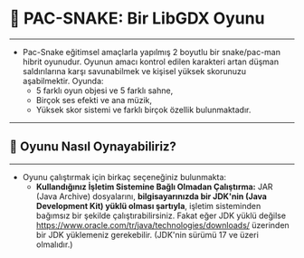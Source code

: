 # :snake: PAC-SNAKE: Bir LibGDX Oyunu
---
- Pac-Snake eğitimsel amaçlarla yapılmış 2 boyutlu bir snake/pac-man hibrit oyunudur. Oyunun amacı kontrol edilen karakteri artan düşman saldırılarına karşı savunabilmek ve kişisel yüksek skorunuzu aşabilmektir. Oyunda:
  - 5 farklı oyun objesi ve 5 farklı sahne,
  - Birçok ses efekti ve ana müzik,
  - Yüksek skor sistemi ve farklı birçok özellik bulunmaktadır.
---
## 🚀 Oyunu Nasıl Oynayabiliriz?
---
- Oyunu çalıştırmak için birkaç seçeneğiniz bulunmakta:
  - **Kullandığınız İşletim Sistemine Bağlı Olmadan Çalıştırma:** JAR (Java Archive) dosyalarını, **bilgisayarınızda bir JDK'nin (Java Development Kit) yüklü olması şartıyla**, işletim sisteminden bağımsız bir şekilde çalıştırabilirsiniz. Fakat eğer JDK yüklü değilse https://www.oracle.com/tr/java/technologies/downloads/ üzerinden bir JDK yüklemeniz gerekebilir. (JDK'nin sürümü 17 ve üzeri olmalıdır.)
